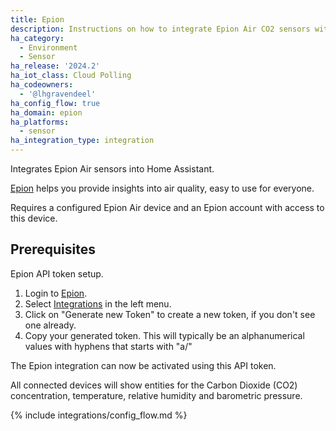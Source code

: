 ```yaml
---
title: Epion
description: Instructions on how to integrate Epion Air CO2 sensors with Home Assistant
ha_category:
  - Environment
  - Sensor
ha_release: '2024.2'
ha_iot_class: Cloud Polling
ha_codeowners:
  - '@lhgravendeel'
ha_config_flow: true
ha_domain: epion
ha_platforms:
  - sensor
ha_integration_type: integration
---
```


Integrates Epion Air sensors into Home Assistant.

[Epion](https://www.epion.nl/) helps you provide insights into air quality, easy to use for everyone.

Requires a configured Epion Air device and an Epion account with access to this device.

## Prerequisites

Epion API token setup.

1. Login to [Epion](https://www.epion.nl/).
2. Select [Integrations](https://epion.nl/dashboard/integrations) in the left menu.
3. Click on "Generate new Token" to create a new token, if you don't see one already.
4. Copy your generated token. This will typically be an alphanumerical values with hyphens that starts with "a/"

The Epion integration can now be activated using this API token.

All connected devices will show entities for the Carbon Dioxide (CO2) concentration, temperature, relative humidity and barometric pressure.

{% include integrations/config_flow.md %}
